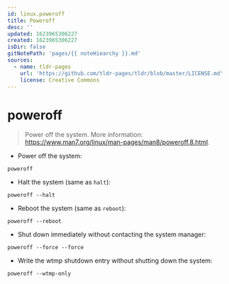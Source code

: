 ```yaml
---
id: linux.poweroff
title: Poweroff
desc: ''
updated: 1623965306227
created: 1623965306227
isDir: false
gitNotePath: 'pages/{{ noteHiearchy }}.md'
sources:
  - name: tldr-pages
    url: 'https://github.com/tldr-pages/tldr/blob/master/LICENSE.md'
    license: Creative Commons
---
```

# poweroff

> Power off the system.
> More information: <https://www.man7.org/linux/man-pages/man8/poweroff.8.html>.

- Power off the system:

`poweroff`

- Halt the system (same as `halt`):

`poweroff --halt`

- Reboot the system (same as `reboot`):

`poweroff --reboot`

- Shut down immediately without contacting the system manager:

`poweroff --force --force`

- Write the wtmp shutdown entry without shutting down the system:

`poweroff --wtmp-only`

